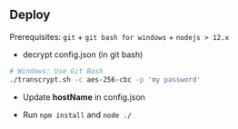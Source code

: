 ## Deploy

Prerequisites: `git` + `git bash for windows` + `nodejs > 12.x`

- decrypt config.json (in git bash)

```bash
# Windows: Use Git Bash
./transcrypt.sh -c aes-256-cbc -p 'my password'
```

- Update **hostName** in config.json

- Run `npm install` and `node ./`
